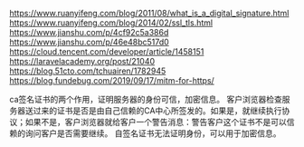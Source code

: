 https://www.ruanyifeng.com/blog/2011/08/what_is_a_digital_signature.html
https://www.ruanyifeng.com/blog/2014/02/ssl_tls.html
https://www.jianshu.com/p/4cf92c5a386d
https://www.jianshu.com/p/46e48bc517d0
https://cloud.tencent.com/developer/article/1458151
https://laravelacademy.org/post/21040
https://blog.51cto.com/tchuairen/1782945
https://blog.fundebug.com/2019/09/17/mitm-for-https/

ca签名证书的两个作用，证明服务器的身份可信，加密信息。
客户浏览器检查服务器送过来的证书是否是由自己信赖的CA中心所签发的。如果是，就继续执行协议；如果不是，客户浏览器就给客户一个警告消息：警告客户这个证书不是可以信赖的询问客户是否需要继续。
自签名证书无法证明身份，可以用于加密信息。